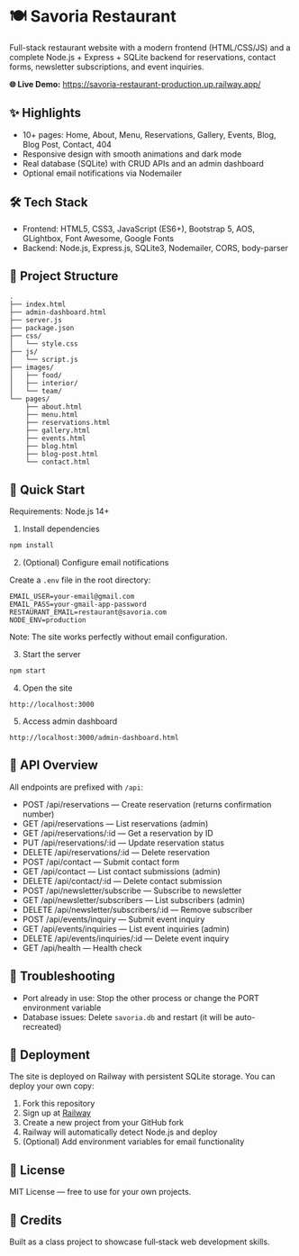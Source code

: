 # 🍽️ Savoria Restaurant

Full-stack restaurant website with a modern frontend (HTML/CSS/JS) and a complete Node.js + Express + SQLite backend for reservations, contact forms, newsletter subscriptions, and event inquiries.

**🌐 Live Demo:** https://savoria-restaurant-production.up.railway.app/

## ✨ Highlights

- 10+ pages: Home, About, Menu, Reservations, Gallery, Events, Blog, Blog Post, Contact, 404
- Responsive design with smooth animations and dark mode
- Real database (SQLite) with CRUD APIs and an admin dashboard
- Optional email notifications via Nodemailer

## 🛠️ Tech Stack

- Frontend: HTML5, CSS3, JavaScript (ES6+), Bootstrap 5, AOS, GLightbox, Font Awesome, Google Fonts
- Backend: Node.js, Express.js, SQLite3, Nodemailer, CORS, body-parser

## 📁 Project Structure

```
.
├── index.html
├── admin-dashboard.html
├── server.js
├── package.json
├── css/
│   └── style.css
├── js/
│   └── script.js
├── images/
│   ├── food/
│   ├── interior/
│   └── team/
└── pages/
    ├── about.html
    ├── menu.html
    ├── reservations.html
    ├── gallery.html
    ├── events.html
    ├── blog.html
    ├── blog-post.html
    └── contact.html
```

## 🚀 Quick Start

Requirements: Node.js 14+

1. Install dependencies

```bash
npm install
```

2. (Optional) Configure email notifications

Create a `.env` file in the root directory:

```env
EMAIL_USER=your-email@gmail.com
EMAIL_PASS=your-gmail-app-password
RESTAURANT_EMAIL=restaurant@savoria.com
NODE_ENV=production
```

Note: The site works perfectly without email configuration.

3. Start the server

```bash
npm start
```

4. Open the site

```
http://localhost:3000
```

5. Access admin dashboard

```
http://localhost:3000/admin-dashboard.html
```

## 📡 API Overview

All endpoints are prefixed with `/api`:

- POST /api/reservations — Create reservation (returns confirmation number)
- GET /api/reservations — List reservations (admin)
- GET /api/reservations/:id — Get a reservation by ID
- PUT /api/reservations/:id — Update reservation status
- DELETE /api/reservations/:id — Delete reservation
- POST /api/contact — Submit contact form
- GET /api/contact — List contact submissions (admin)
- DELETE /api/contact/:id — Delete contact submission
- POST /api/newsletter/subscribe — Subscribe to newsletter
- GET /api/newsletter/subscribers — List subscribers (admin)
- DELETE /api/newsletter/subscribers/:id — Remove subscriber
- POST /api/events/inquiry — Submit event inquiry
- GET /api/events/inquiries — List event inquiries (admin)
- DELETE /api/events/inquiries/:id — Delete event inquiry
- GET /api/health — Health check

## 🧪 Troubleshooting

- Port already in use: Stop the other process or change the PORT environment variable
- Database issues: Delete `savoria.db` and restart (it will be auto-recreated)

## 🚀 Deployment

The site is deployed on Railway with persistent SQLite storage. You can deploy your own copy:

1. Fork this repository
2. Sign up at [Railway](https://railway.app)
3. Create a new project from your GitHub fork
4. Railway will automatically detect Node.js and deploy
5. (Optional) Add environment variables for email functionality

## 📄 License

MIT License — free to use for your own projects.

## 🙏 Credits

Built as a class project to showcase full‑stack web development skills.
